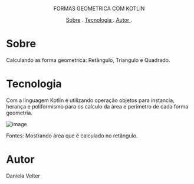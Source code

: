 

<p align="center"> FORMAS GEOMETRICA COM KOTLIN 
</p>

<p align="center">
<a href="#sobre">Sobre</a> .
<a href="#tecnologia"> Tecnologia </a> .
<a href="#autor"> Autor </a> .</p>

# Sobre

Calculando as forma geometrica: Retângulo, Triangulo e Quadrado.

# Tecnologia

Com a linguagem Kotlin é utilizando operação objetos para instancia, herança e poliformismo para os calculo da área e perimetro de cada forma geometria.

![image](https://github.com/Daniela2319/Lista_App/assets/106537496/0bc10f6f-1da8-45ed-bdde-eb8228dcfd88)
<p aling="center"> Fontes: Mostrando área que é calculado no retângulo. </p>

# Autor
Daniela Velter
